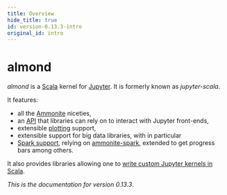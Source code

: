 ```yaml
---
title: Overview
hide_title: true
id: version-0.13.3-intro
original_id: intro
---
```


# almond

*almond* is a [Scala](https://scala-lang.org) kernel for [Jupyter](https://jupyter.org). It is formerly known as *jupyter-scala*.

It features:
- all the [Ammonite](http://ammonite.io) niceties,
- an [API](api.md) that libraries can rely on to interact with Jupyter front-ends,
- extensible [plotting](usage-plotting.md) support,
- extensible support for big data libraries, with in particular
- [Spark support](usage-spark.md), relying on [ammonite-spark](https://github.com/alexarchambault/ammonite-spark), extended to get progress bars among others.

It also provides libraries allowing one to [write custom Jupyter kernels
in Scala](dev-custom-kernel.md).

*This is the documentation for version 0.13.3*.

